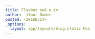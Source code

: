 ```yaml
---
title: Flexbox and n.io
author:  <Your Name>
posted: <20160314>
_options:
  layout: app/layouts/blog.static.hbs
---
```


